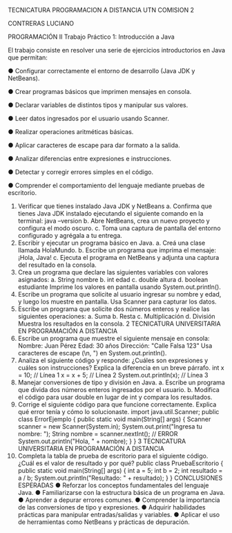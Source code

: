 TECNICATURA PROGRAMACION A DISTANCIA
UTN COMISION 2

CONTRERAS LUCIANO

PROGRAMACIÓN II
Trabajo Práctico 1: Introducción a Java


El trabajo consiste en resolver una serie de ejercicios introductorios en Java que
permitan:

● Configurar correctamente el entorno de desarrollo (Java JDK y NetBeans).

● Crear programas básicos que imprimen mensajes en consola.

● Declarar variables de distintos tipos y manipular sus valores.

● Leer datos ingresados por el usuario usando Scanner.

● Realizar operaciones aritméticas básicas.

● Aplicar caracteres de escape para dar formato a la salida.

● Analizar diferencias entre expresiones e instrucciones.

● Detectar y corregir errores simples en el código.

● Comprender el comportamiento del lenguaje mediante pruebas de escritorio.

1. Verificar que tienes instalado Java JDK y NetBeans
a. Confirma que tienes Java JDK instalado ejecutando el siguiente
comando en la terminal: java –version
b. Abre NetBeans, crea un nuevo proyecto y configura el modo oscuro.
c. Toma una captura de pantalla del entorno configurado y agrégala a tu
entrega.
2. Escribir y ejecutar un programa básico en Java.
a. Creá una clase llamada HolaMundo.
b. Escribe un programa que imprima el mensaje: ¡Hola, Java!
c. Ejecuta el programa en NetBeans y adjunta una captura del resultado
en la consola.
3. Crea un programa que declare las siguientes variables con valores asignados:
a. String nombre
b. int edad
c. double altura
d. boolean estudiante
Imprime los valores en pantalla usando System.out.println().
4. Escribe un programa que solicite al usuario ingresar su nombre y edad, y luego
los muestre en pantalla. Usa Scanner para capturar los datos.
5. Escribe un programa que solicite dos números enteros y realice las siguientes
operaciones:
a. Suma
b. Resta
c. Multiplicación
d. División
Muestra los resultados en la consola.
2
TECNICATURA UNIVERSITARIA
EN PROGRAMACIÓN
A DISTANCIA
6. Escribe un programa que muestre el siguiente mensaje en consola:
Nombre: Juan Pérez
Edad: 30 años
Dirección: "Calle Falsa 123"
Usa caracteres de escape (\n, \") en System.out.println().
7. Analiza el siguiente código y responde: ¿Cuáles son expresiones y cuáles son
instrucciones? Explica la diferencia en un breve párrafo.
int x = 10; // Línea 1
x = x + 5; // Línea 2
System.out.println(x); // Línea 3
8. Manejar conversiones de tipo y división en Java.
a. Escribe un programa que divida dos números enteros ingresados por el
usuario.
b. Modifica el código para usar double en lugar de int y compara los
resultados.
9. Corrige el siguiente código para que funcione correctamente. Explica qué error
tenía y cómo lo solucionaste.
import java.util.Scanner;
public class ErrorEjemplo {
public static void main(String[] args) {
Scanner scanner = new Scanner(System.in);
System.out.print("Ingresa tu nombre: ");
String nombre = scanner.nextInt(); // ERROR
System.out.println("Hola, " + nombre);
}
}
3
TECNICATURA UNIVERSITARIA
EN PROGRAMACIÓN
A DISTANCIA
10. Completa la tabla de prueba de escritorio para el siguiente código. ¿Cuál es el
valor de resultado y por qué?
public class PruebaEscritorio {
public static void main(String[] args) {
int a = 5;
int b = 2;
int resultado = a / b;
System.out.println("Resultado: " + resultado);
}
}
CONCLUSIONES ESPERADAS
● Reforzar los conceptos fundamentales del lenguaje Java.
● Familiarizarse con la estructura básica de un programa en Java.
● Aprender a depurar errores comunes.
● Comprender la importancia de las conversiones de tipo y expresiones.
● Adquirir habilidades prácticas para manipular entradas/salidas y variables.
● Aplicar el uso de herramientas como NetBeans y prácticas de depuración.
